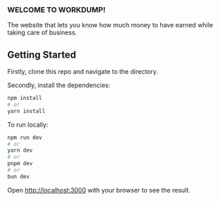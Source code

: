 ### WELCOME TO WORKDUMP!

The website that lets you know how much money to have earned while taking care of business.

## Getting Started

Firstly, clone this repo and navigate to the directory.

Secondly, install the dependencies:

```bash
npm install
# or
yarn install
```

To run locally: 

```bash
npm run dev
# or
yarn dev
# or
pnpm dev
# or
bun dev
```

Open [http://localhost:3000](http://localhost:3000) with your browser to see the result.